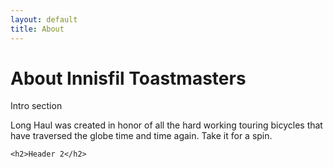 ```yaml
---
layout: default
title: About
---
```


<div class="post">
	<h1 class="pageTitle">About Innisfil Toastmasters</h1>
	<p class="intro">Intro section</p>
	<p>Long Haul was created in honor of all the hard working touring bicycles that have traversed the globe time and time again. Take it for a spin.</p>

	<h2>Header 2</h2>
	
</div>
